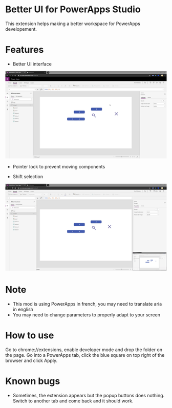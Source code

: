 # Better UI for PowerApps Studio

This extension helps making a better workspace for PowerApps developement.

# Features

- Better UI interface

![](demo/ApplyCssDemo.gif)

- Pointer lock to prevent moving components

- Shift selection

![](demo/ShiftDemo.gif)

# Note

- This mod is using PowerApps in french, you may need to translate aria in english
- You may need to change parameters to properly adapt to your screen

# How to use

Go to chrome://extensions, enable developer mode and drop the folder on the page.
Go into a PowerApps tab, click the blue square on top right of the browser and click Apply.



# Known bugs

- Sometimes, the extension appears but the popup buttons does nothing. Switch to another tab and come back and it should work.
